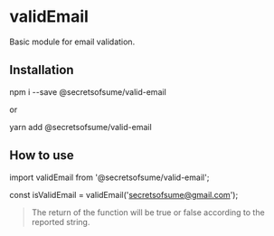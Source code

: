 # validEmail

Basic module for email validation.

## Installation

npm i --save @secretsofsume/valid-email

or

yarn add @secretsofsume/valid-email

## How to use

import validEmail from '@secretsofsume/valid-email';

const isValidEmail = validEmail('secretsofsume@gmail.com');

>The return of the function will be true or false according to the reported string.